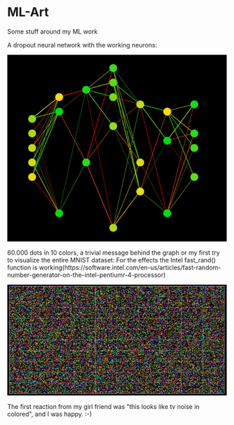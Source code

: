 # ML-Art
Some stuff around my ML work

A dropout neural network with the working neurons:
<p align="center">
  <img src="https://github.com/grensen/ML-Art/blob/master/dropout_art_1.jpg">
</p>
60.000 dots in 10 colors, a trivial message behind the graph or my first try to visualize the entire MNIST dataset:
For the effects the Intel fast_rand() function is working(https://software.intel.com/en-us/articles/fast-random-number-generator-on-the-intel-pentiumr-4-processor)

<p align="center">
  <img src="https://raw.githubusercontent.com/grensen/ML-Art/master/60000_dots_and_10_colors_small.jpg">
</p>
The first reaction from my girl friend was "this looks like tv noise in colored", and I was happy. :-)


